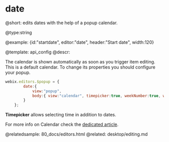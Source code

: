 date
=============


@short: edits dates with the help of a popup calendar. 
	

@type:string 

@example:
{id:"startdate", editor:"date",	header:"Start date", width:120}

@template:	api_config
@descr:

The calendar is shown automatically as soon as you trigger item editing. This is a default calendar. To change its properties you should configure your popup. 

~~~js
webix.editors.$popup = {
        date:{
            view:"popup",
            body:{ view:"calendar", timepicker:true, weekNumber:true, width: 220, height:200}
        }
    };
~~~

**Timepicker** allows selecting time in addition to dates.

For more info on Calendar check the [dedicated article](desktop/calendar.md). 

@relatedsample:
	80_docs/editors.html
@related:
	desktop/editing.md